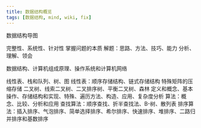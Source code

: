 ```yaml
---
title: 数据结构概览
tags: [数据结构, mind, wiki, fix]
---
```

数据结构导图
<!-- more -->
完整性、系统性、针对性
掌握问题的本质
解题：思路、方法、技巧、能力
分析、理解、领会

数据结构、计算机组成原理、操作系统和计算机网络

线性表、栈和队列、树、图
线性表：顺序存储结构、链式存储结构
特殊矩阵的压缩存储
二叉树、线索二叉树、二叉排序树、平衡二叉树、森林
定义和概念、基本操作、存储结构和实现、特殊、遍历方法、构造、应用、复杂度分析
算法：概念、比较、分析和应用
查找算法：顺序查找、折半查找法、B-树、散列表
排序算法：插入排序、气泡排序、简单选择排序、希尔排序、快速排序、堆排序、二路归并排序和基数排序